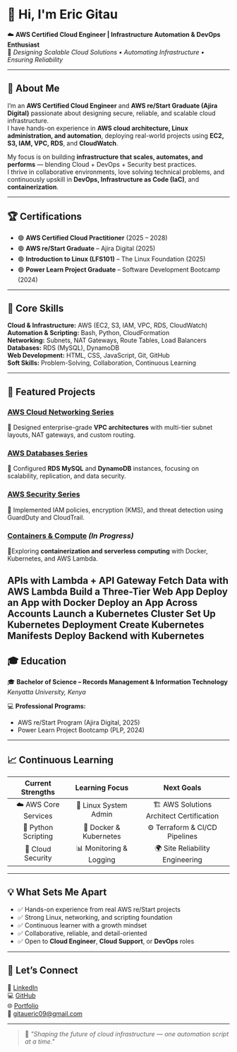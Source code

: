 # 👋 Hi, I'm Eric Gitau  

☁️ **AWS Certified Cloud Engineer | Infrastructure Automation & DevOps Enthusiast**  
🎯 *Designing Scalable Cloud Solutions • Automating Infrastructure • Ensuring Reliability*  

---

## 🚀 About Me  

I’m an **AWS Certified Cloud Engineer** and **AWS re/Start Graduate (Ajira Digital)** passionate about designing secure, reliable, and scalable cloud infrastructure.  
I have hands-on experience in **AWS cloud architecture, Linux administration, and automation**, deploying real-world projects using **EC2, S3, IAM, VPC, RDS**, and **CloudWatch**.  

My focus is on building **infrastructure that scales, automates, and performs** — blending Cloud + DevOps + Security best practices.  
I thrive in collaborative environments, love solving technical problems, and continuously upskill in **DevOps, Infrastructure as Code (IaC)**, and **containerization**.

---

## 🏆 Certifications  

- 🟢 **AWS Certified Cloud Practitioner** (2025 – 2028)  
- 🟢 **AWS re/Start Graduate** – Ajira Digital (2025)  
- 🟢 **Introduction to Linux (LFS101)** – The Linux Foundation (2025)  
- 🟢 **Power Learn Project Graduate** – Software Development Bootcamp (2024)  

---

## 🧠 Core Skills  

**Cloud & Infrastructure:** AWS (EC2, S3, IAM, VPC, RDS, CloudWatch)  
**Automation & Scripting:** Bash, Python, CloudFormation  
**Networking:** Subnets, NAT Gateways, Route Tables, Load Balancers  
**Databases:** RDS (MySQL), DynamoDB  
**Web Development:** HTML, CSS, JavaScript, Git, GitHub  
**Soft Skills:** Problem-Solving, Collaboration, Continuous Learning  

---

## 🌟 Featured Projects  

### [AWS Cloud Networking Series](https://github.com/Eric-Gitau01/AWS_Networking_Series)  
🔹 Designed enterprise-grade **VPC architectures** with multi-tier subnet layouts, NAT gateways, and custom routing.

### [AWS Databases Series](https://github.com/Eric-Gitau01/Aws-databases-series)  
🔹 Configured **RDS MySQL** and **DynamoDB** instances, focusing on scalability, replication, and data security.

### [AWS Security Series](https://github.com/Eric-Gitau01/AWS-Security-Series.git)  
🔹 Implemented IAM policies, encryption (KMS), and threat detection using GuardDuty and CloudTrail.

### [Containers & Compute](https://github.com/Eric-Gitau01/Aws-three-tier-webapp.git) *(In Progress)*  
🔹Exploring **containerization and serverless computing** with Docker, Kubernetes, and AWS Lambda.    

APIs with Lambda + API Gateway
Fetch Data with AWS Lambda
Build a Three-Tier Web App
Deploy an App with Docker
Deploy an App Across Accounts
Launch a Kubernetes Cluster
Set Up Kubernetes Deployment
Create Kubernetes Manifests
Deploy Backend with Kubernetes
---

## 🎓 Education  

🎓 **Bachelor of Science – Records Management & Information Technology**  
*Kenyatta University, Kenya*  

💻 **Professional Programs:**  
- AWS re/Start Program (Ajira Digital, 2025)  
- Power Learn Project Bootcamp (PLP, 2024)  

---

## 📈 Continuous Learning  

| **Current Strengths** | **Learning Focus** | **Next Goals** |
|:---:|:---:|:---:|
| ☁️ AWS Core Services | 🐧 Linux System Admin | 🏗️ AWS Solutions Architect Certification |
| 🐍 Python Scripting | 🐳 Docker & Kubernetes | ⚙️ Terraform & CI/CD Pipelines |
| 🔐 Cloud Security | 📊 Monitoring & Logging | 🌍 Site Reliability Engineering |

---

## 💡 What Sets Me Apart  

- ✅ Hands-on experience from real AWS re/Start projects  
- ✅ Strong Linux, networking, and scripting foundation  
- ✅ Continuous learner with a growth mindset  
- ✅ Collaborative, reliable, and detail-oriented  
- ✅ Open to **Cloud Engineer**, **Cloud Support**, or **DevOps** roles  

---

## 🤝 Let’s Connect  

🔗 [LinkedIn](https://www.linkedin.com/in/eric-gitau-234706240)  
💻 [GitHub](https://github.com/Eric-Gitau01)  
🌐 [Portfolio](https://learn.nextwork.org/inspired_purple_vibrant_plum/portfolio)  
📧 [gitaueric09@gmail.com](mailto:gitaueric09@gmail.com)  

---

> 💬 *"Shaping the future of cloud infrastructure — one automation script at a time."*
